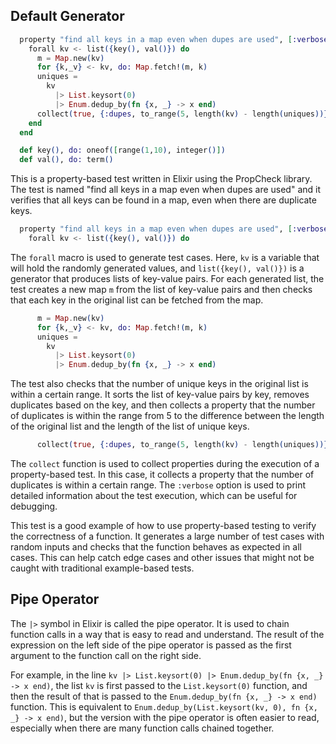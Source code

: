 ## Default Generator

```elixir
  property "find all keys in a map even when dupes are used", [:verbose] do
    forall kv <- list({key(), val()}) do
      m = Map.new(kv)
      for {k,_v} <- kv, do: Map.fetch!(m, k)
      uniques =
        kv
          |> List.keysort(0)
          |> Enum.dedup_by(fn {x, _} -> x end)
      collect(true, {:dupes, to_range(5, length(kv) - length(uniques))})
    end
  end

  def key(), do: oneof([range(1,10), integer()])
  def val(), do: term()
```

This is a property-based test written in Elixir using the PropCheck library. The test is named "find all keys in a map even when dupes are used" and it verifies that all keys can be found in a map, even when there are duplicate keys.

```elixir
  property "find all keys in a map even when dupes are used", [:verbose] do
    forall kv <- list({key(), val()}) do
```

The `forall` macro is used to generate test cases. Here, `kv` is a variable that will hold the randomly generated values, and `list({key(), val()})` is a generator that produces lists of key-value pairs. For each generated list, the test creates a new map `m` from the list of key-value pairs and then checks that each key in the original list can be fetched from the map.

```elixir
      m = Map.new(kv)
      for {k,_v} <- kv, do: Map.fetch!(m, k)
      uniques =
        kv
          |> List.keysort(0)
          |> Enum.dedup_by(fn {x, _} -> x end)
```

The test also checks that the number of unique keys in the original list is within a certain range. It sorts the list of key-value pairs by key, removes duplicates based on the key, and then collects a property that the number of duplicates is within the range from 5 to the difference between the length of the original list and the length of the list of unique keys.

```elixir
      collect(true, {:dupes, to_range(5, length(kv) - length(uniques))})
```

The `collect` function is used to collect properties during the execution of a property-based test. In this case, it collects a property that the number of duplicates is within a certain range. The `:verbose` option is used to print detailed information about the test execution, which can be useful for debugging.

This test is a good example of how to use property-based testing to verify the correctness of a function. It generates a large number of test cases with random inputs and checks that the function behaves as expected in all cases. This can help catch edge cases and other issues that might not be caught with traditional example-based tests.

## Pipe Operator

The `|>` symbol in Elixir is called the pipe operator. It is used to chain function calls in a way that is easy to read and understand. The result of the expression on the left side of the pipe operator is passed as the first argument to the function call on the right side.

For example, in the line `kv |> List.keysort(0) |> Enum.dedup_by(fn {x, _} -> x end)`, the list `kv` is first passed to the `List.keysort(0)` function, and then the result of that is passed to the `Enum.dedup_by(fn {x, _} -> x end)` function. This is equivalent to `Enum.dedup_by(List.keysort(kv, 0), fn {x, _} -> x end)`, but the version with the pipe operator is often easier to read, especially when there are many function calls chained together.
